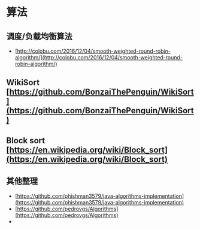 # 算法
## 调度/负载均衡算法
- [http://colobu.com/2016/12/04/smooth-weighted-round-robin-algorithm/](http://colobu.com/2016/12/04/smooth-weighted-round-robin-algorithm/)

## WikiSort [https://github.com/BonzaiThePenguin/WikiSort](https://github.com/BonzaiThePenguin/WikiSort)
## Block sort [https://en.wikipedia.org/wiki/Block_sort](https://en.wikipedia.org/wiki/Block_sort)
## 其他整理
- [https://github.com/phishman3579/java-algorithms-implementation](https://github.com/phishman3579/java-algorithms-implementation)
- [https://github.com/pedrovgs/Algorithms](https://github.com/pedrovgs/Algorithms)
- 

